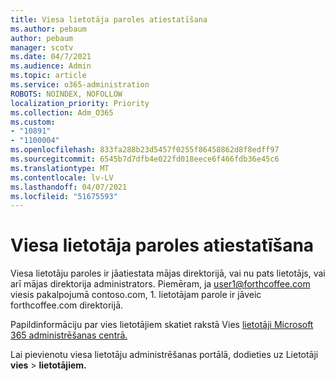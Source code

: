 ```yaml
---
title: Viesa lietotāja paroles atiestatīšana
ms.author: pebaum
author: pebaum
manager: scotv
ms.date: 04/7/2021
ms.audience: Admin
ms.topic: article
ms.service: o365-administration
ROBOTS: NOINDEX, NOFOLLOW
localization_priority: Priority
ms.collection: Adm_O365
ms.custom:
- "10891"
- "1100004"
ms.openlocfilehash: 833fa288b23d5457f0255f86458862d8f8edff97
ms.sourcegitcommit: 6545b7d7dfb4e022fd018eece6f466fdb36e45c6
ms.translationtype: MT
ms.contentlocale: lv-LV
ms.lasthandoff: 04/07/2021
ms.locfileid: "51675593"
---
```

# <a name="guest-user-password-reset"></a>Viesa lietotāja paroles atiestatīšana

Viesa lietotāju paroles ir jāatiestata mājas direktorijā, vai nu pats lietotājs, vai arī mājas direktorija administrators. Piemēram, ja user1@forthcoffee.com viesis pakalpojumā contoso.com, 1. lietotājam parole ir jāveic forthcoffee.com direktorijā.

Papildinformāciju par vies lietotājiem skatiet rakstā Vies [lietotāji Microsoft 365 administrēšanas centrā.](https://docs.microsoft.com/microsoft-365/admin/add-users/about-guest-users)

Lai pievienotu viesa lietotāju administrēšanas portālā, dodieties uz Lietotāji **vies**  >  **lietotājiem.**